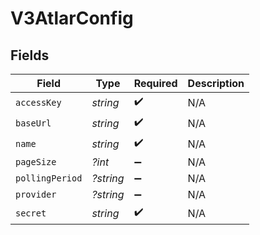 # V3AtlarConfig


## Fields

| Field              | Type               | Required           | Description        |
| ------------------ | ------------------ | ------------------ | ------------------ |
| `accessKey`        | *string*           | :heavy_check_mark: | N/A                |
| `baseUrl`          | *string*           | :heavy_check_mark: | N/A                |
| `name`             | *string*           | :heavy_check_mark: | N/A                |
| `pageSize`         | *?int*             | :heavy_minus_sign: | N/A                |
| `pollingPeriod`    | *?string*          | :heavy_minus_sign: | N/A                |
| `provider`         | *?string*          | :heavy_minus_sign: | N/A                |
| `secret`           | *string*           | :heavy_check_mark: | N/A                |